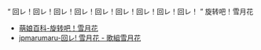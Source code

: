 “  回レ！回レ！回レ！回レ！回レ！回レ！回レ！回レ！回レ！  ”
旋转吧！雪月花
- [萌娘百科-旋转吧！雪月花](https://zh.moegirl.org.cn/%E6%97%8B%E8%BD%AC%E5%90%A7%E9%9B%AA%E6%9C%88%E8%8A%B1)
- [jpmarumaru-回レ! 雪月花 - 歌組雪月花](https://www.jpmarumaru.com/tw/JPSongPlay-501.html)
